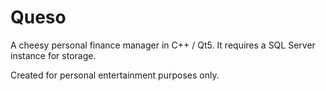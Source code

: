# Queso
A cheesy personal finance manager in C++ / Qt5. It requires a SQL Server instance for storage. 

Created for personal entertainment purposes only.
